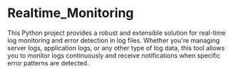 # Realtime_Monitoring
This Python project provides a robust and extensible solution for real-time log monitoring and error detection in log files. Whether you're managing server logs, application logs, or any other type of log data, this tool allows you to monitor logs continuously and receive notifications when specific error patterns are detected.
